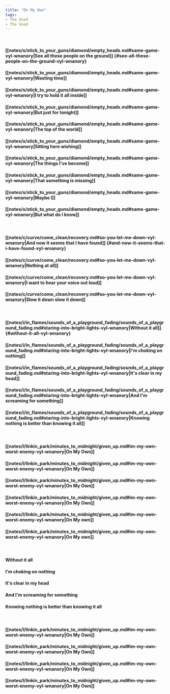 ```yaml
---
title: "On My Own"
tags:
- The Used
- The Used
---
```

&nbsp;
#### [[notes/s/stick_to_your_guns/diamond/empty_heads.md#same-game-vyl-wnanory|See all these people on the ground]] {#see-all-these-people-on-the-ground-vyl-wnanory}
#### [[notes/s/stick_to_your_guns/diamond/empty_heads.md#same-game-vyl-wnanory|Wasting time]]
#### [[notes/s/stick_to_your_guns/diamond/empty_heads.md#same-game-vyl-wnanory|I try to hold it all inside]]
#### [[notes/s/stick_to_your_guns/diamond/empty_heads.md#same-game-vyl-wnanory|But just for tonight]]
#### [[notes/s/stick_to_your_guns/diamond/empty_heads.md#same-game-vyl-wnanory|The top of the world]]
#### [[notes/s/stick_to_your_guns/diamond/empty_heads.md#same-game-vyl-wnanory|Sitting here wishing]]
#### [[notes/s/stick_to_your_guns/diamond/empty_heads.md#same-game-vyl-wnanory|The things I've become]]
#### [[notes/s/stick_to_your_guns/diamond/empty_heads.md#same-game-vyl-wnanory|That something is missing]]
#### [[notes/s/stick_to_your_guns/diamond/empty_heads.md#same-game-vyl-wnanory|Maybe I]]
#### [[notes/s/stick_to_your_guns/diamond/empty_heads.md#same-game-vyl-wnanory|But what do I know]]
&nbsp;
#### [[notes/c/curve/come_clean/recovery.md#so-you-let-me-down-vyl-wnanory|And now it seems that I have found]] {#and-now-it-seems-that-i-have-found-vyl-wnanory}
#### [[notes/c/curve/come_clean/recovery.md#so-you-let-me-down-vyl-wnanory|Nothing at all]]
#### [[notes/c/curve/come_clean/recovery.md#so-you-let-me-down-vyl-wnanory|I want to hear your voice out loud]]
#### [[notes/c/curve/come_clean/recovery.md#so-you-let-me-down-vyl-wnanory|Slow it down slow it down]]
&nbsp;
#### [[notes/i/in_flames/sounds_of_a_playground_fading/sounds_of_a_playground_fading.md#staring-into-bright-lights-vyl-wnanory|Without it all]] {#without-it-all-vyl-wnanory}
#### [[notes/i/in_flames/sounds_of_a_playground_fading/sounds_of_a_playground_fading.md#staring-into-bright-lights-vyl-wnanory|I'm choking on nothing]]
#### [[notes/i/in_flames/sounds_of_a_playground_fading/sounds_of_a_playground_fading.md#staring-into-bright-lights-vyl-wnanory|It's clear in my head]]
#### [[notes/i/in_flames/sounds_of_a_playground_fading/sounds_of_a_playground_fading.md#staring-into-bright-lights-vyl-wnanory|And I'm screaming for something]]
#### [[notes/i/in_flames/sounds_of_a_playground_fading/sounds_of_a_playground_fading.md#staring-into-bright-lights-vyl-wnanory|Knowing nothing is better than knowing it all]]
&nbsp;
#### [[notes/l/linkin_park/minutes_to_midnight/given_up.md#im-my-own-worst-enemy-vyl-wnanory|On My Own]]
#### [[notes/l/linkin_park/minutes_to_midnight/given_up.md#im-my-own-worst-enemy-vyl-wnanory|On My Own]]
#### [[notes/l/linkin_park/minutes_to_midnight/given_up.md#im-my-own-worst-enemy-vyl-wnanory|On My Own]]
#### [[notes/l/linkin_park/minutes_to_midnight/given_up.md#im-my-own-worst-enemy-vyl-wnanory|On My Own]]
#### [[notes/l/linkin_park/minutes_to_midnight/given_up.md#im-my-own-worst-enemy-vyl-wnanory|On My own]]
#### [[notes/l/linkin_park/minutes_to_midnight/given_up.md#im-my-own-worst-enemy-vyl-wnanory|On My own]]
&nbsp;
#### Without it all
#### I'm choking on nothing
#### It's clear in my head
#### And I'm screaming for something
#### Knowing nothing is better than knowing it all
&nbsp;
#### [[notes/l/linkin_park/minutes_to_midnight/given_up.md#im-my-own-worst-enemy-vyl-wnanory|On My Own]]
#### [[notes/l/linkin_park/minutes_to_midnight/given_up.md#im-my-own-worst-enemy-vyl-wnanory|On My Own]]
#### [[notes/l/linkin_park/minutes_to_midnight/given_up.md#im-my-own-worst-enemy-vyl-wnanory|On My Own]]
#### [[notes/l/linkin_park/minutes_to_midnight/given_up.md#im-my-own-worst-enemy-vyl-wnanory|On My Own]]
